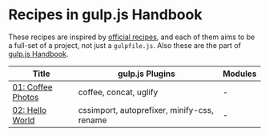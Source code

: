 # Recipes in gulp.js Handbook

These recipes are inspired by [official recipes](https://github.com/gulpjs/gulp/tree/master/docs/recipes), and each of them aims to be a full-set of a project, not just a `gulpfile.js`. Also these are the part of [gulp.js Handbook](https://github.com/cognitom/gulp-handbook/).

Title | gulp.js Plugins | Modules
-|-|-
[01: Coffee Photos](01-coffee-photos/) | coffee, concat, uglify | -
[02: Hello World](02-hello-world) | cssimport, autoprefixer, minify-css, rename | -
